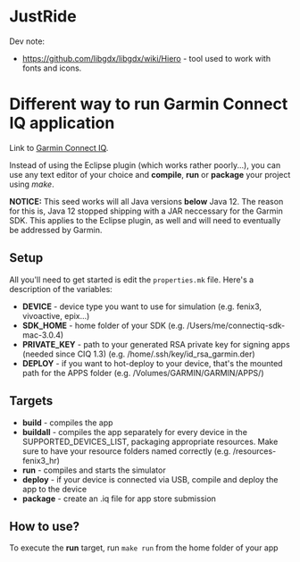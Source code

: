 # JustRide

Dev note:

- https://github.com/libgdx/libgdx/wiki/Hiero - tool used to work with fonts and icons.

# Different way to run Garmin Connect IQ application 
Link to [Garmin Connect IQ](http://developer.garmin.com/connect-iq/). 

Instead of using the Eclipse plugin (which works rather poorly...),
you can use any text editor of your choice and **compile**, **run** or **package** your project using *make*.

**NOTICE:** This seed works will all Java versions **below** Java 12. The reason for this is, Java 12 stopped shipping with a JAR neccessary for the Garmin SDK. This applies to the Eclipse plugin, as well and will need to eventually be addressed by Garmin.

## Setup
All you'll need to get started is edit the ```properties.mk``` file. Here's a description of the variables:

- **DEVICE** - device type you want to use for simulation (e.g. fenix3, vivoactive, epix...)
- **SDK_HOME** - home folder of your SDK (e.g. /Users/me/connectiq-sdk-mac-3.0.4)
- **PRIVATE_KEY** - path to your generated RSA private key for signing apps (needed since CIQ 1.3) (e.g. /home/.ssh/key/id_rsa_garmin.der)
- **DEPLOY** - if you want to hot-deploy to your device, that's the mounted path for the APPS folder (e.g. /Volumes/GARMIN/GARMIN/APPS/)

## Targets
- **build** - compiles the app
- **buildall** - compiles the app separately for every device in the SUPPORTED_DEVICES_LIST, packaging appropriate resources. Make sure to have your resource folders named correctly (e.g. /resources-fenix3_hr)
- **run** - compiles and starts the simulator
- **deploy** - if your device is connected via USB, compile and deploy the app to the device
- **package** - create an .iq file for app store submission

## How to use?
To execute the **run** target, run ```make run``` from the home folder of your app
